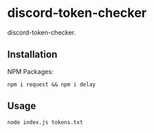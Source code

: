 
# discord-token-checker
discord-token-checker.

## Installation
NPM Packages:

    npm i request && npm i delay

## Usage

    node index.js tokens.txt

